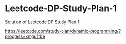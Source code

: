 # Leetcode-DP-Study-Plan-1
Solution of Leetcode DP Study Plan 1 

https://leetcode.com/study-plan/dynamic-programming/?progress=xmgu1tbe
